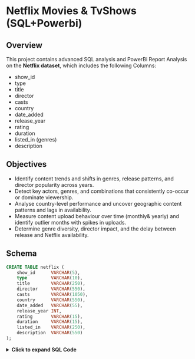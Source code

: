 # Netflix Movies & TvShows (SQL+Powerbi)

## Overview

This project contains advanced SQL analysis and PowerBi Report Analysis on the **Netflix dataset**, which includes the following Columns:
- show_id
- type
- title 
- director
- casts  
- country 
- date_added
- release_year
- rating
- duration 
- listed_in (genres)
- description


## Objectives
- Identify content trends and shifts in genres, release patterns, and director popularity across years.
- Detect key actors, genres, and combinations that consistently co-occur or dominate viewership.
- Analyse country-level performance and uncover geographic content patterns and lags in availability.
- Measure content upload behaviour over time (monthly& yearly) and identify outlier months with spikes in uploads.
- Determine genre diversity, director impact, and the delay between release and Netflix availability.


## Schema

```sql
CREATE TABLE netflix (
    show_id      VARCHAR(5),
    type         VARCHAR(10),
    title        VARCHAR(250),
    director     VARCHAR(550),
    casts        VARCHAR(1050),
    country      VARCHAR(550),
    date_added   VARCHAR(55),
    release_year INT,
    rating       VARCHAR(15),
    duration     VARCHAR(15),
    listed_in    VARCHAR(250),
    description  VARCHAR(550)
);
```

<details> <summary><strong>Click to expand SQL Code</strong></summary>

###  For each country, calculate how many titles were released each year. Then identify countries where the number of titles released decreased from 2020 to 2021.

```sql

with countries as (
select country1, year,
(CASE WHen year = '2020' Then titles_cnt ELSE 0 end) AS title_cnt1,
(CASE WHen year = '2021' Then titles_cnt ELSE 0 end) AS title_cnt2
from 
(
select TRIM(UNNEST(STRING_TO_ARRAY(country, ','))) as country1, 
EXTRACT('YEAR' from TO_DATE(date_added, 'Month DD, YYYY')) as year,
COUNT(*) as titles_cnt
from netflix
where date_added is not null and country is not null
GROUP BY country1, year
ORDER BY country1, year
) abc
where TRIM(country1) <> ''
AND (year = '2020' OR year = '2021')
)

select country1, SUM(title_cnt1) as titles_in_2020, SUM(title_cnt2) as titles_in_2021
from countries
Group By country1
HAVING SUM(title_cnt1) > SUM(title_cnt2)

```

### Find the Most Common Rating for Movies and TV Shows

```sql

#solution 1

select a.rating, a.c1, b.c2
from (
select rating, count(*) as c1
from netflix
where type = 'Movie'
group by rating
) a 
JOIN (
select rating, count(*) as c2
from netflix
where type = 'TV Show'
group by rating
) b
ON a.rating = b.rating
order by a.c1 desc 
limit 1; 

#solution 2

(
select rating, count(*) as c1
from netflix
where type = 'Movie'
group by rating
order by c1 desc 
limit 1
) 
UNION ALL
(
select rating, count(*) as c2
from netflix
where type = 'TV Show'
group by rating
order by c2 desc 
limit 1
) 
```

### Find each year and the average numbers of content release in India on Netflix.

```sql


with cte as (
select *, UNNEST(String_TO_array(country, ',')) as country2
from netflix )

select  release_year, count(*) * 1.0/(SELECT COUNT(*) FROM cte WHERE country2 = 'India')
from cte
WHERE country2 = 'India'
group by  release_year
order by release_year;
```

### Top 10 Actors Who Have Appeared in the Highest Number of Movies Produced in India

```sql

SELECT UNNEST(STRING_TO_ARRAY(casts, ',')) AS actor,
COUNT(*) as cnt
FROM netflix
WHERE country = 'India'
GROUP BY actor
ORDER BY cnt DESC
LIMIT 10;

```


### For each year, find the top 3 directors (by count of titles released). Return year, director, count, and their rank.

```sql

select *
from (
select *, Dense_Rank() Over (Partition BY year order by titles_cnt desc ) as rk
from (
select EXtract(Year from To_date(date_added, 'Month DD, YYYY')) as year,
TRIM(UNNEST(STRING_TO_ARRAY(director, ','))) as director,
COUNT(*) as titles_cnt
from netflix
GRoup by year, director
) abc
) abcd
where rk <=3

```


### Find actors who appeared in 5 or more titles across at least 3 different genres (based on listed_in). Return actor name, number of unique genres, and total title count.

```sql

with actor_data as (
select *, TRIM(UNNEST(String_to_Array(casts, ','))) as actors
from netflix
), 
genre_data as (
select *, TRIM(UNNEST(String_to_Array(listed_in, ','))) as genres
from actor_data 
)

select actors, COUNT(distinct title) as titles_cnt, COUNT(distinct genres) as genre_cnt
from genre_data
Group by actors
HAVING COUNT(distinct genres) >= 3 and COUNT(distinct title) >= 5

```

### For each genre, calculate the total number of titles released per year. Then, identify genres where yearly output has increased every year since 2018.

```sql

with genre_data as (
select *, 
EXtract(Year from To_date(date_added, 'Month DD, YYYY')) as year, 
TRIM(UNNEST(String_to_Array(listed_in, ','))) as genres
from netflix
),
yearly_genre_data as (
select genres, year, COUNT(distinct title) as titles_cnt
from genre_data
where year is not null 
and year>= '2018'
Group by genres, year
), 
genre_comparison as (
select *, LAG(titles_cnt) Over(Partition By genres Order by year) as prev_cnt
from yearly_genre_data
),
bad_genres as (
select distinct genres
from genre_comparison
where prev_cnt > titles_cnt
)

select *
from yearly_genre_data 
where genres NOT IN
(Select * from bad_genres)

```

### Find the country with the longest streak of consecutive years having at least one release. Return the country name and length of the streak.

```sql

with grouped_country as (
select *, year - Interval '1 year' * (rk-1) as grp_key
from 
(
select distinct country1, year, Dense_RAnk() Over (Partition BY country1 Order by year) as rk
from (
select *, TRIM(UNNEST(STRING_TO_ARRAY(country, ','))) as country1,
DATE_TRUNC('Year', TO_date(date_added, 'Month DD, YYYY'))::date as year
from netflix
) abc
where TRIM(country1) <> '' AND year is not null
order by country1, year
)
),
streak_countries as (
select country1, grp_key, COUNT(*) as streak_length
from grouped_country
GROUP BY country1, grp_key
)

select country1, streak_length
from streak_countries
order by streak_length desc
limit 1;

```

### Find directors who have only one title on Netflix and that title was added before 2018. Return director name and title

```sql

with cte as (
select *, TRIM(UNNEST(STring_to_Array(director, ','))) as directors,
EXTRACT('Year' from TO_date(date_added, 'Month DD, YYYY')) as year
from netflix
)

select directors, count(distinct title) as title_cnt
from cte
where year <'2018'
group by directors
HAVING count(distinct title) = 1;
```

### For each title, calculate the number of days between release_year and date_added. Find the average lag per country, and list the top 5 countries with the longest average delay in uploading content.

```sql

with date_info as (
select country, title,
TO_date(date_added, 'Month DD, YYYY') as date_added,
TO_date(release_year::varchar, 'YYYY') as release_date
from netflix
),
lag_info as (
select TRIM(UNNEST(String_to_array(country, ','))) as country, title, 
(release_date - date_added) as lag_time
from date_info
where country is not null
)

select country, ROUND(AVG(lag_time)) as avg_lag
from lag_info
where TRIM(country) <> ''
Group by country
order by AVG(lag_time)
Limit 5;
```


### From the listed_in column, extract pairs of genres (like "Action" & "Drama") that co-occur together in at least 50 titles. Return each pair and their count.

```sql

with genre_unnest as (
select title, TRIM(UNNEST(String_to_array(listed_in, ','))) as genres
from netflix
where listed_in is not null
),
paired as (
select a.title,
a.genres as genre1, b.genres as genre2
from genre_unnest a 
JOIN genre_unnest b
ON a.title = b.title
AND LENGTH(a.genres) < LENGTH(b.genres)
)

select genre1, genre2, COUNT(distinct title) as title_cnt
from paired
GROUP BY genre1, genre2
HAVING COUNT(distinct title) >= 50
order by title_cnt;
```

### For each type (Movie or TV Show), count the number of distinct genres across all titles. 

```sql

select type, COUNT(distinct genres)
from (
select type, TRIM(UNNEST(String_to_array(listed_in, ','))) as genres
from netflix
) abc
GROUP BY type;
```

### Group titles by the month they were added (from date_added). Which month (across all years) has the highest average number of uploads?

```sql

select month_added, 
ROUND(COUNT(title)::numeric*100/ (select count(distinct title) from netflix)) as avg_uploads
from (
select *, DATE_TRUNC( 'Month', TO_DATE(date_added, 'Month DD, YYYY'))::date as month_added
from netflix
) abc
where month_added is not null
GROUP BY month_added
Order by  avg_uploads desc;

```

### For each director, compute: Total number of distinct genres across all their titles (listed_in), Total number of titles. Then, return top 10 directors by genre diversity.

```sql

select director1, count(distinct title) as title_cnt, count(distinct genres) as genre_cnt
from (
select director1, title, TRIM(UNNEST(String_to_array(listed_in, ','))) as genres
from (
select *, TRIM(UNNEST(String_to_array(director, ','))) as director1
from netflix
) abc
where TRIM(director1) <> ''
) abcd
GROUP BY director1
ORDER BY genre_cnt desc
LIMIT 10;
```

### For each title, compute the delay in days between its release year and the date it was added.Then return the top 1% of titles with the longest delay.

```sql

with date_info as (
select title,
TO_date(date_added, 'Month DD, YYYY') as date_added,
TO_date(release_year::varchar, 'YYYY') as release_date
from netflix
), 
delay_days as (
select distinct title, 
(date_added - release_date) as delay_time
from date_info
where date_added >= release_date
),
ranked_delay as (
select *,  PERCENT_RANK() OVER (ORDER BY delay_time) AS percentile
from delay_days
where delay_time is not null
)

select *
from ranked_delay
where percentile >= 0.99
Order by delay_time desc;

```

### For each month in each year, calculate the number of uploads. Then identify months where: Uploads are at least twice the average monthly uploads of that year.

```sql

with monthly_uploads as (
select month_added, year_added, count(distinct title) as uploads
from (
select title, EXTRACT('Month' from TO_DATE(date_added, 'Month DD, YYYY')) as month_added,
EXTRACT('Year' from TO_DATE(date_added, 'Month DD, YYYY')) as year_added
from netflix
where date_added is not null
)
GROUP BY month_added, year_added
), 

year_data as (
select year_added, count(distinct title)::numeric/12 as monthly_average
from (
select title, 
EXTRACT('Year' from TO_DATE(date_added, 'Month DD, YYYY')) as year_added
from netflix
where date_added is not null
) abc
GROUP BY year_added
)

select a.*, b.monthly_average
from 
monthly_uploads a JOIN year_data b
ON a.year_added = b.year_added
AND a.uploads >= 2* b.monthly_average
```
